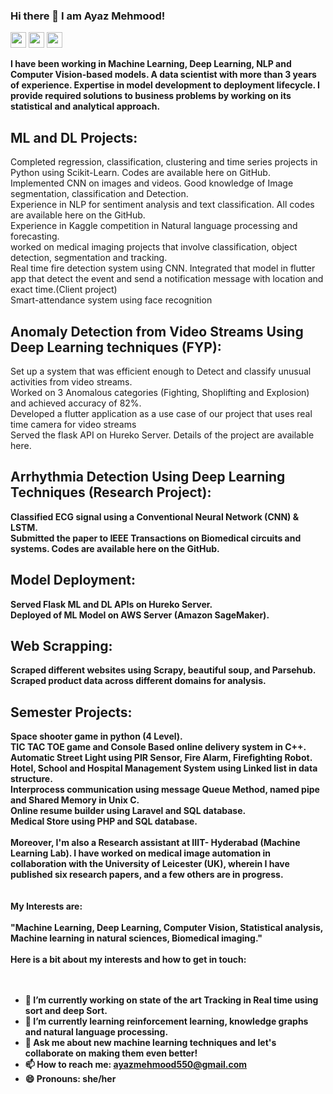 ### Hi there 👋 I am Ayaz Mehmood!
<p><a href="https://www.linkedin.com/in/ayaz-mehmood-5b941219a/"><img src="https://img.shields.io/badge/linkedin-%230077B5.svg?&style=for-the-badge&logo=linkedin&logoColor=white" height=25></a> <a href="ayazmehmood550@gmail.com"><img src="https://img.shields.io/badge/Gmail-D14836?style=for-the-badge&logo=gmail&logoColor=white" height=25></a> <a href="https://twitter.com/ayzMehmood"><img src="https://img.shields.io/badge/twitter-%231DA1F2.svg?&style=for-the-badge&logo=twitter&logoColor=white" height=25></a> </p>

<b>
I have been working in Machine Learning, Deep Learning, NLP and Computer Vision-based models. A data scientist with more than 3 years of experience. Expertise in model development to deployment lifecycle. I provide required solutions to business problems by working on its statistical and analytical approach. </b>
</br>

<h2><b>ML and DL Projects:</b></h2>
Completed regression, classification, clustering and time series projects in Python using Scikit-Learn. Codes are 
available here on GitHub.<br>
Implemented CNN on images and videos. Good knowledge of Image segmentation, classification and Detection.<br>
Experience in NLP for sentiment analysis and text classification. All codes are available here on the GitHub. <br>
Experience in Kaggle competition in Natural language processing and forecasting. <br>
worked on medical imaging projects that involve classification, object  detection, segmentation and tracking.<br>
Real time fire detection system using CNN. Integrated that model in flutter app that detect the event and send a notification message with location and exact time.(Client project)<br>
Smart-attendance system using face recognition <br>
<h2><b>Anomaly Detection from Video Streams Using Deep Learning techniques (FYP): </b></h2>
Set up a system that was efficient enough to Detect and classify unusual activities from video streams.</br>
Worked on 3 Anomalous categories (Fighting, Shoplifting and Explosion) and achieved accuracy of 82%. </br>
Developed a flutter application as a use case of our project that uses real time camera for video streams</br>
Served the flask API on Hureko Server. Details of the project are available here.</br>
<h2><b>Arrhythmia Detection Using Deep Learning Techniques (Research Project):<b></h2>
Classified ECG signal using a Conventional Neural Network (CNN) & LSTM.</br>
Submitted the paper to IEEE Transactions on Biomedical circuits and systems. Codes are available here on the GitHub.</br>
<h2><b>Model Deployment:<b></h2>
Served Flask ML and DL APIs on Hureko Server. </br>
Deployed of ML Model on AWS Server (Amazon SageMaker).</br>
<h2><b>Web Scrapping:<b></h2>
Scraped different websites using Scrapy, beautiful soup, and Parsehub. </br>
Scraped product data across different domains for analysis.</br>
<h2><b>Semester Projects:</b></h2>
Space shooter game in python (4 Level).<br>
TIC TAC TOE game and Console Based online delivery system in C++.<br>
Automatic Street Light using PIR Sensor, Fire Alarm, Firefighting Robot. <br>
Hotel, School and Hospital Management System using Linked list in data structure. <br>
Interprocess communication using message Queue Method, named pipe and Shared Memory in Unix C.<br>
Online resume builder using Laravel and SQL database.<br>
Medical Store using PHP and SQL database.<br>
<br>
Moreover, I'm also a Research assistant at IIIT- Hyderabad (Machine Learning Lab). I have worked on medical image automation in collaboration with the University of Leicester (UK), wherein I have published six research papers, and a few others are in progress. 
</br>
<br></br>
My Interests are:
<br></br>
<b>
"Machine Learning, Deep Learning, Computer Vision, Statistical analysis, Machine learning in natural sciences, Biomedical imaging."
  </b>
</br>
<br>
Here is a bit about my interests and how to get in touch:
</br>
<br></br>


- 🔭 I’m currently working on state of the art Tracking in Real time using sort and deep Sort.
- 🌱 I’m currently learning reinforcement learning, knowledge graphs and natural language processing.
- 💬 Ask me about new machine learning techniques and let's collaborate on making them even better!
- 📫 How to reach me: ayazmehmood550@gmail.com
- 😄 Pronouns: she/her

<br></br>
